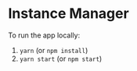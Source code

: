 # Instance Manager

To run the app locally:

1. `yarn` (or `npm install`)
1. `yarn start` (or `npm start`)

